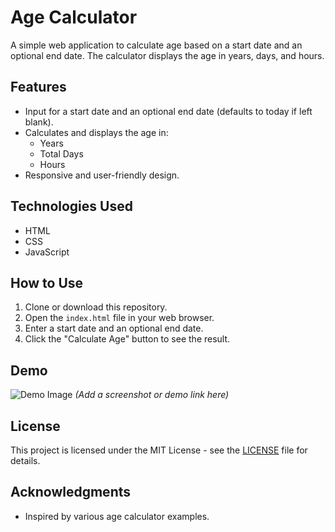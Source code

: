 # Age Calculator

A simple web application to calculate age based on a start date and an optional end date. The calculator displays the age in years, days, and hours.

## Features

- Input for a start date and an optional end date (defaults to today if left blank).
- Calculates and displays the age in:
  - Years
  - Total Days
  - Hours
- Responsive and user-friendly design.

## Technologies Used

- HTML
- CSS
- JavaScript

## How to Use

1. Clone or download this repository.
2. Open the `index.html` file in your web browser.
3. Enter a start date and an optional end date.
4. Click the "Calculate Age" button to see the result.

## Demo

![Demo Image](link-to-your-demo-image) *(Add a screenshot or demo link here)*

## License

This project is licensed under the MIT License - see the [LICENSE](LICENSE) file for details.

## Acknowledgments

- Inspired by various age calculator examples.
